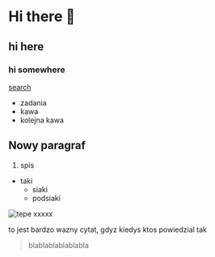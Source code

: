 # Hi there 👋
## hi here
### hi somewhere

[search](www.google.com)

* zadania
 * kawa
 * kolejna kawa

## Nowy paragraf


1. spis 
 * taki 
   * siaki
    * podsiaki
    
![tepe xxxxx](https://nuuda.files.wordpress.com/2012/03/kapitan_bomba.jpg?w=189&h=215)

to jest bardzo wazny cytat, gdyz kiedys ktos powiedzial tak
>blablablablablabla


